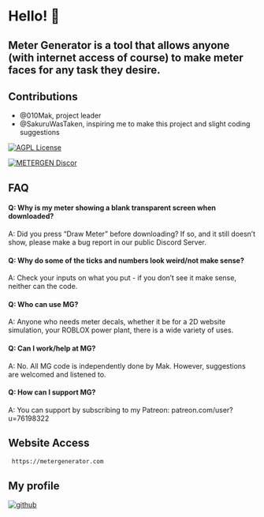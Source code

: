 # Hello! 👋




## Meter Generator is a tool that allows anyone (with internet access of course) to make meter faces for any task they desire. 


## Contributions

- @010Mak, project leader
- @SakuruWasTaken, inspiring me to make this project and slight coding suggestions




[![AGPL License](https://img.shields.io/badge/license-AGPL-blue.svg)](http://www.gnu.org/licenses/agpl-3.0)

[![METERGEN Discor](https://img.shields.io/badge/MeterGen-Discord-brown.svg)](https://discord.gg/ggwzTFXkUT)



## FAQ

#### Q: Why is my meter showing a blank transparent screen when downloaded?
A: Did you press “Draw Meter” before downloading? If so,
and it still doesn’t show, please make a bug report in our
public Discord Server.
#### Q: Why do some of the ticks and numbers look weird/not make sense?
A: Check your inputs on what you put - if you don’t see it
make sense, neither can the code.
#### Q: Who can use MG?
A: Anyone who needs meter decals, whether it be for a 2D
website simulation, your ROBLOX power plant, there is a
wide variety of uses.
#### Q: Can I work/help at MG?
A: No. All MG code is independently done by Mak. However,
suggestions are welcomed and listened to.
#### Q: How can I support MG?
A: You can support by subscribing to my Patreon:
patreon.com/user?u=76198322
## Website Access



```bash
 https://metergenerator.com
```
    
## My profile

[![github](https://img.shields.io/badge/Github_Profile-111?style=for-the-badge&logo=github&logoColor=white)](https://github.com/010Mak)



